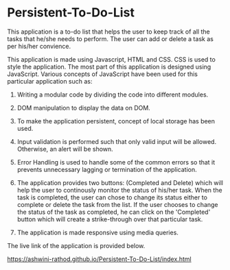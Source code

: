 # Persistent-To-Do-List
This application is a to-do list that helps the user to keep track of all the tasks that he/she needs to perform. The user can add or delete a task as per his/her convience.

This application is made using Javascript, HTML and CSS. CSS is used to style the application. The most part of this application is designed using JavaScript. Various concepts of JavaScript have been used for this particular application such as: 

1. Writing a modular code by dividing the code into different modules.

2. DOM manipulation to display the data on DOM.

3. To make the application persistent, concept of local storage has been used.

4. Input validation is performed such that only valid input will be allowed. Otherwise, an alert will be shown.

5. Error Handling is used to handle some of the common errors so that it prevents unnecessary lagging or termination of the application.

6. The application provides two buttons: (Completed and Delete) which will help the user to continously monitor the status of his/her task. When the task is completed, the user can chose to change its status either to complete or delete the task from the list. If the user chooses to change the status of the task as completed, he can click on the 'Completed' button which will create a strike-through over that particular task.

7. The application is made responsive using media queries.

The live link of the application is provided below.

https://ashwini-rathod.github.io/Persistent-To-Do-List/index.html


